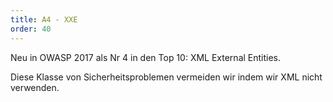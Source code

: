 ```yaml
---
title: A4 - XXE
order: 40
---
```


Neu in OWASP 2017 als Nr 4 in den Top 10: XML External Entities.

Diese Klasse von Sicherheitsproblemen vermeiden wir indem wir XML nicht verwenden.
